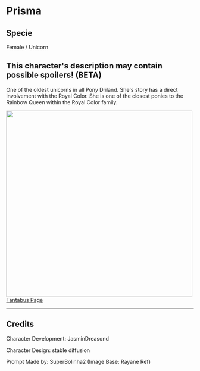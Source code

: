 # Prisma

## Specie

Female / Unicorn

## This character's description may contain possible spoilers! (BETA)

One of the oldest unicorns in all Pony Driland. She's story has a direct involvement with the Royal Color. She is one of the closest ponies to the Rainbow Queen within the Royal Color family.

<img src="https://ar-io.dev/HD4luK_pU20Xwe1SM6em0h9-5DI_h2wSgdQTBbXj8y8" height="500">
<a href="https://tantabus.ai/images/3856" target="_blank">Tantabus Page</a>

<hr/>

## Credits

Character Development: JasminDreasond

Character Design: stable diffusion

Prompt Made by: SuperBolinha2 (Image Base: Rayane Ref)